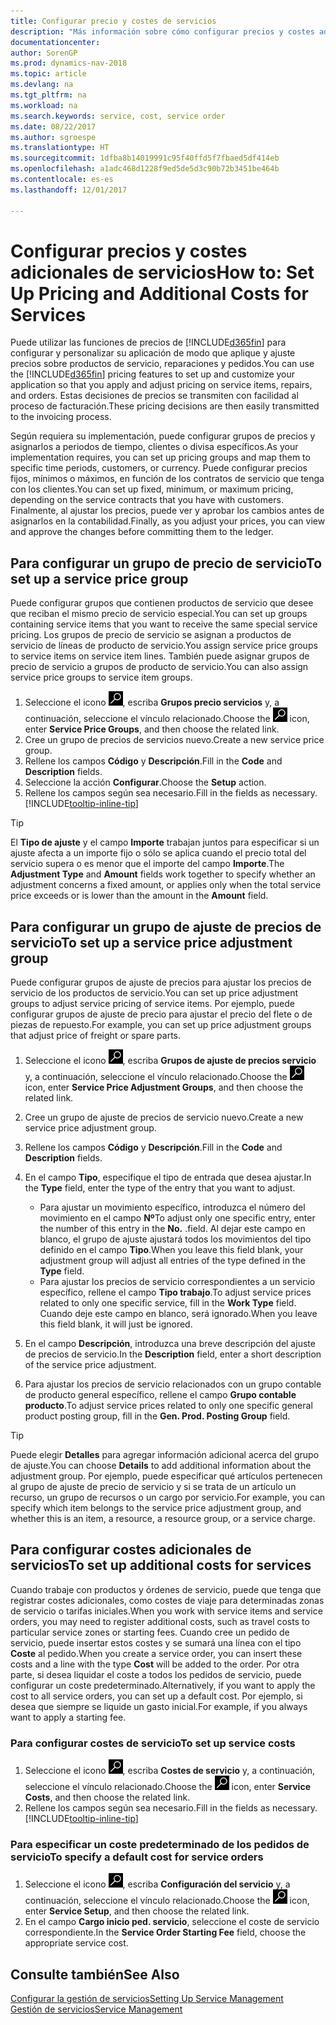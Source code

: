 ```yaml
---
title: Configurar precio y costes de servicios
description: "Más información sobre cómo configurar precios y costes adicionales de servicios."
documentationcenter: 
author: SorenGP
ms.prod: dynamics-nav-2018
ms.topic: article
ms.devlang: na
ms.tgt_pltfrm: na
ms.workload: na
ms.search.keywords: service, cost, service order
ms.date: 08/22/2017
ms.author: sgroespe
ms.translationtype: HT
ms.sourcegitcommit: 1dfba8b14019991c95f40ffd5f7fbaed5df414eb
ms.openlocfilehash: a1adc468d1228f9ed5de5d3c90b72b3451be464b
ms.contentlocale: es-es
ms.lasthandoff: 12/01/2017

---
```


# <a name="how-to-set-up-pricing-and-additional-costs-for-services"></a><span data-ttu-id="96e99-103">Configurar precios y costes adicionales de servicios</span><span class="sxs-lookup"><span data-stu-id="96e99-103">How to: Set Up Pricing and Additional Costs for Services</span></span>
<span data-ttu-id="96e99-104">Puede utilizar las funciones de precios de [!INCLUDE[d365fin](includes/d365fin_md.md)] para configurar y personalizar su aplicación de modo que aplique y ajuste precios sobre productos de servicio, reparaciones y pedidos.</span><span class="sxs-lookup"><span data-stu-id="96e99-104">You can use the [!INCLUDE[d365fin](includes/d365fin_md.md)] pricing features to set up and customize your application so that you apply and adjust pricing on service items, repairs, and orders.</span></span> <span data-ttu-id="96e99-105">Estas decisiones de precios se transmiten con facilidad al proceso de facturación.</span><span class="sxs-lookup"><span data-stu-id="96e99-105">These pricing decisions are then easily transmitted to the invoicing process.</span></span>  
  
<span data-ttu-id="96e99-106">Según requiera su implementación, puede configurar grupos de precios y asignarlos a periodos de tiempo, clientes o divisa específicos.</span><span class="sxs-lookup"><span data-stu-id="96e99-106">As your implementation requires, you can set up pricing groups and map them to specific time periods, customers, or currency.</span></span> <span data-ttu-id="96e99-107">Puede configurar precios fijos, mínimos o máximos, en función de los contratos de servicio que tenga con los clientes.</span><span class="sxs-lookup"><span data-stu-id="96e99-107">You can set up fixed, minimum, or maximum pricing, depending on the service contracts that you have with customers.</span></span> <span data-ttu-id="96e99-108">Finalmente, al ajustar los precios, puede ver y aprobar los cambios antes de asignarlos en la contabilidad.</span><span class="sxs-lookup"><span data-stu-id="96e99-108">Finally, as you adjust your prices, you can view and approve the changes before committing them to the ledger.</span></span>  

## <a name="to-set-up-a-service-price-group"></a><span data-ttu-id="96e99-109">Para configurar un grupo de precio de servicio</span><span class="sxs-lookup"><span data-stu-id="96e99-109">To set up a service price group</span></span>
<span data-ttu-id="96e99-110">Puede configurar grupos que contienen productos de servicio que desee que reciban el mismo precio de servicio especial.</span><span class="sxs-lookup"><span data-stu-id="96e99-110">You can set up groups containing service items that you want to receive the same special service pricing.</span></span> <span data-ttu-id="96e99-111">Los grupos de precio de servicio se asignan a productos de servicio de líneas de producto de servicio.</span><span class="sxs-lookup"><span data-stu-id="96e99-111">You assign service price groups to service items on service item lines.</span></span> <span data-ttu-id="96e99-112">También puede asignar grupos de precio de servicio a grupos de producto de servicio.</span><span class="sxs-lookup"><span data-stu-id="96e99-112">You can also assign service price groups to service item groups.</span></span>  

1. <span data-ttu-id="96e99-113">Seleccione el icono ![Buscar página o informe](media/ui-search/search_small.png "icono Buscar página o informe"), escriba **Grupos precio servicios** y, a continuación, seleccione el vínculo relacionado.</span><span class="sxs-lookup"><span data-stu-id="96e99-113">Choose the ![Search for Page or Report](media/ui-search/search_small.png "Search for Page or Report icon") icon, enter **Service Price Groups**, and then choose the related link.</span></span>  
2. <span data-ttu-id="96e99-114">Cree un grupo de precios de servicios nuevo.</span><span class="sxs-lookup"><span data-stu-id="96e99-114">Create a new service price group.</span></span>  
3. <span data-ttu-id="96e99-115">Rellene los campos **Código** y **Descripción**.</span><span class="sxs-lookup"><span data-stu-id="96e99-115">Fill in the **Code** and **Description** fields.</span></span>  
4. <span data-ttu-id="96e99-116">Seleccione la acción **Configurar**.</span><span class="sxs-lookup"><span data-stu-id="96e99-116">Choose the **Setup** action.</span></span>  
2. <span data-ttu-id="96e99-117">Rellene los campos según sea necesario.</span><span class="sxs-lookup"><span data-stu-id="96e99-117">Fill in the fields as necessary.</span></span> [!INCLUDE[tooltip-inline-tip](includes/tooltip-inline-tip_md.md)]  

 > [!Tip]
 > <span data-ttu-id="96e99-118">El **Tipo de ajuste** y el campo **Importe** trabajan juntos para especificar si un ajuste afecta a un importe fijo o sólo se aplica cuando el precio total del servicio supera o es menor que el importe del campo **Importe**.</span><span class="sxs-lookup"><span data-stu-id="96e99-118">The **Adjustment Type** and **Amount** fields work together to specify whether an adjustment concerns a fixed amount, or applies only when the total service price exceeds or is lower than the amount in the **Amount** field.</span></span>  

## <a name="to-set-up-a-service-price-adjustment-group"></a><span data-ttu-id="96e99-119">Para configurar un grupo de ajuste de precios de servicio</span><span class="sxs-lookup"><span data-stu-id="96e99-119">To set up a service price adjustment group</span></span>  
<span data-ttu-id="96e99-120">Puede configurar grupos de ajuste de precios para ajustar los precios de servicio de los productos de servicio.</span><span class="sxs-lookup"><span data-stu-id="96e99-120">You can set up price adjustment groups to adjust service pricing of service items.</span></span> <span data-ttu-id="96e99-121">Por ejemplo, puede configurar grupos de ajuste de precio para ajustar el precio del flete o de piezas de repuesto.</span><span class="sxs-lookup"><span data-stu-id="96e99-121">For example, you can set up price adjustment groups that adjust price of freight or spare parts.</span></span>  
  
1. <span data-ttu-id="96e99-122">Seleccione el icono ![Buscar página o informe](media/ui-search/search_small.png "icono Buscar página o informe"), escriba **Grupos de ajuste de precios servicio** y, a continuación, seleccione el vínculo relacionado.</span><span class="sxs-lookup"><span data-stu-id="96e99-122">Choose the ![Search for Page or Report](media/ui-search/search_small.png "Search for Page or Report icon") icon, enter **Service Price Adjustment Groups**, and then choose the related link.</span></span>  
2. <span data-ttu-id="96e99-123">Cree un grupo de ajuste de precios de servicio nuevo.</span><span class="sxs-lookup"><span data-stu-id="96e99-123">Create a new service price adjustment group.</span></span>  
3. <span data-ttu-id="96e99-124">Rellene los campos **Código** y **Descripción**.</span><span class="sxs-lookup"><span data-stu-id="96e99-124">Fill in the **Code** and **Description** fields.</span></span>  
4. <span data-ttu-id="96e99-125">En el campo **Tipo**, especifique el tipo de entrada que desea ajustar.</span><span class="sxs-lookup"><span data-stu-id="96e99-125">In the **Type** field, enter the type of the entry that you want to adjust.</span></span>  
  
    * <span data-ttu-id="96e99-126">Para ajustar un movimiento específico, introduzca el número del movimiento en el campo **Nº**</span><span class="sxs-lookup"><span data-stu-id="96e99-126">To adjust only one specific entry, enter the number of this entry in the **No.**</span></span> <span data-ttu-id="96e99-127">.</span><span class="sxs-lookup"><span data-stu-id="96e99-127">field.</span></span> <span data-ttu-id="96e99-128">Al dejar este campo en blanco, el grupo de ajuste ajustará todos los movimientos del tipo definido en el campo **Tipo**.</span><span class="sxs-lookup"><span data-stu-id="96e99-128">When you leave this field blank, your adjustment group will adjust all entries of the type defined in the **Type** field.</span></span>  
    * <span data-ttu-id="96e99-129">Para ajustar los precios de servicio correspondientes a un servicio específico, rellene el campo **Tipo trabajo**.</span><span class="sxs-lookup"><span data-stu-id="96e99-129">To adjust service prices related to only one specific service, fill in the **Work Type** field.</span></span> <span data-ttu-id="96e99-130">Cuando deje este campo en blanco, será ignorado.</span><span class="sxs-lookup"><span data-stu-id="96e99-130">When you leave this field blank, it will just be ignored.</span></span>  
  
5. <span data-ttu-id="96e99-131">En el campo **Descripción**, introduzca una breve descripción del ajuste de precios de servicio.</span><span class="sxs-lookup"><span data-stu-id="96e99-131">In the **Description** field, enter a short description of the service price adjustment.</span></span>  
6. <span data-ttu-id="96e99-132">Para ajustar los precios de servicio relacionados con un grupo contable de producto general específico, rellene el campo **Grupo contable producto**.</span><span class="sxs-lookup"><span data-stu-id="96e99-132">To adjust service prices related to only one specific general product posting group, fill in the **Gen. Prod. Posting Group** field.</span></span>

> [!Tip]
> <span data-ttu-id="96e99-133">Puede elegir **Detalles** para agregar información adicional acerca del grupo de ajuste.</span><span class="sxs-lookup"><span data-stu-id="96e99-133">You can choose **Details** to add additional information about the adjustment group.</span></span> <span data-ttu-id="96e99-134">Por ejemplo, puede especificar qué artículos pertenecen al grupo de ajuste de precio de servicio y si se trata de un artículo un recurso, un grupo de recursos o un cargo por servicio.</span><span class="sxs-lookup"><span data-stu-id="96e99-134">For example, you can specify which item belongs to the service price adjustment group, and whether this is an item, a resource, a resource group, or a service charge.</span></span>  

## <a name="to-set-up-additional-costs-for-services"></a><span data-ttu-id="96e99-135">Para configurar costes adicionales de servicios</span><span class="sxs-lookup"><span data-stu-id="96e99-135">To set up additional costs for services</span></span>
<span data-ttu-id="96e99-136">Cuando trabaje con productos y órdenes de servicio, puede que tenga que registrar costes adicionales, como costes de viaje para determinadas zonas de servicio o tarifas iniciales.</span><span class="sxs-lookup"><span data-stu-id="96e99-136">When you work with service items and service orders, you may need to register additional costs, such as travel costs to particular service zones or starting fees.</span></span> <span data-ttu-id="96e99-137">Cuando cree un pedido de servicio, puede insertar estos costes y se sumará una línea con el tipo **Coste** al pedido.</span><span class="sxs-lookup"><span data-stu-id="96e99-137">When you create a service order, you can insert these costs and a line with the type **Cost** will be added to the order.</span></span> <span data-ttu-id="96e99-138">Por otra parte, si desea liquidar el coste a todos los pedidos de servicio, puede configurar un coste predeterminado.</span><span class="sxs-lookup"><span data-stu-id="96e99-138">Alternatively, if you want to apply the cost to all service orders, you can set up a default cost.</span></span> <span data-ttu-id="96e99-139">Por ejemplo, si desea que siempre se liquide un gasto inicial.</span><span class="sxs-lookup"><span data-stu-id="96e99-139">For example, if you always want to apply a starting fee.</span></span>
  
### <a name="to-set-up-service-costs"></a><span data-ttu-id="96e99-140">Para configurar costes de servicio</span><span class="sxs-lookup"><span data-stu-id="96e99-140">To set up service costs</span></span>
1. <span data-ttu-id="96e99-141">Seleccione el icono ![Buscar página o informe](media/ui-search/search_small.png "icono Buscar página o informe"), escriba **Costes de servicio** y, a continuación, seleccione el vínculo relacionado.</span><span class="sxs-lookup"><span data-stu-id="96e99-141">Choose the ![Search for Page or Report](media/ui-search/search_small.png "Search for Page or Report icon") icon, enter **Service Costs**, and then choose the related link.</span></span> 
2. <span data-ttu-id="96e99-142">Rellene los campos según sea necesario.</span><span class="sxs-lookup"><span data-stu-id="96e99-142">Fill in the fields as necessary.</span></span> [!INCLUDE[tooltip-inline-tip](includes/tooltip-inline-tip_md.md)]  

### <a name="to-specify-a-default-cost-for-service-orders"></a><span data-ttu-id="96e99-143">Para especificar un coste predeterminado de los pedidos de servicio</span><span class="sxs-lookup"><span data-stu-id="96e99-143">To specify a default cost for service orders</span></span>
1. <span data-ttu-id="96e99-144">Seleccione el icono ![Buscar página o informe](media/ui-search/search_small.png "icono Buscar página o informe"), escriba **Configuración del servicio** y, a continuación, seleccione el vínculo relacionado.</span><span class="sxs-lookup"><span data-stu-id="96e99-144">Choose the ![Search for Page or Report](media/ui-search/search_small.png "Search for Page or Report icon") icon, enter **Service Setup**, and then choose the related link.</span></span> 
2. <span data-ttu-id="96e99-145">En el campo **Cargo inicio ped. servicio**, seleccione el coste de servicio correspondiente.</span><span class="sxs-lookup"><span data-stu-id="96e99-145">In the **Service Order Starting Fee** field, choose the appropriate service cost.</span></span>

## <a name="see-also"></a><span data-ttu-id="96e99-146">Consulte también</span><span class="sxs-lookup"><span data-stu-id="96e99-146">See Also</span></span>
[<span data-ttu-id="96e99-147">Configurar la gestión de servicios</span><span class="sxs-lookup"><span data-stu-id="96e99-147">Setting Up Service Management</span></span>](service-setup-service.md)  
[<span data-ttu-id="96e99-148">Gestión de servicios</span><span class="sxs-lookup"><span data-stu-id="96e99-148">Service Management</span></span>](service-service.md)  

